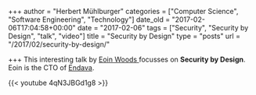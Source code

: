 +++
author = "Herbert Mühlburger"
categories = ["Computer Science", "Software Engineering", "Technology"]
date_old = "2017-02-06T17:04:58+00:00"
date = "2017-02-06"
tags = ["Security", "Security by Design", "talk", "video"]
title = "Security by Design"
type = "posts"
url = "/2017/02/security-by-design/"

+++
This interesting talk by <a href="https://about.me/eoinwoods" target="_blank">Eoin Woods </a>focusses on **Security by Design**. Eoin is the CTO of <a href="http://www.endava.com/" target="_blank" rel="noopener noreferrer">Endava</a>.

{{< youtube 4qN3JBGd1g8 >}}